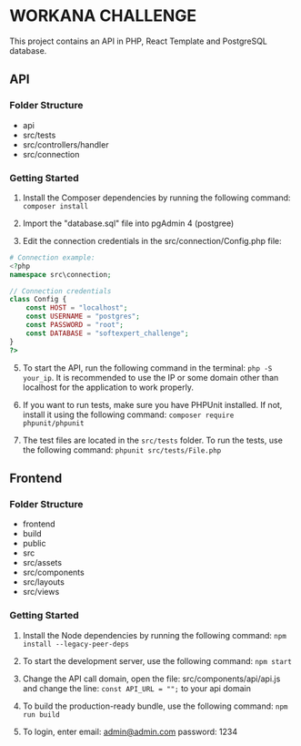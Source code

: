 # WORKANA CHALLENGE

This project contains an API in PHP, React Template and PostgreSQL database.

## API

### Folder Structure

- api
- src/tests
- src/controllers/handler
- src/connection

### Getting Started

1. Install the Composer dependencies by running the following command: `composer install`

2. Import the "database.sql" file into pgAdmin 4 (postgree)

3. Edit the connection credentials in the src/connection/Config.php file:
```php
# Connection example:
<?php
namespace src\connection;

// Connection credentials
class Config {
    const HOST = "localhost";
    const USERNAME = "postgres";
    const PASSWORD = "root";
    const DATABASE = "softexpert_challenge";
}
?>
```
5. To start the API, run the following command in the terminal: `php -S your_ip`. It is recommended to use the IP or some domain other than localhost for the application to work properly.

6. If you want to run tests, make sure you have PHPUnit installed. If not, install it using the following command: `composer require phpunit/phpunit`

7. The test files are located in the `src/tests` folder. To run the tests, use the following command: `phpunit src/tests/File.php`

## Frontend

### Folder Structure

- frontend
- build
- public
- src
- src/assets
- src/components
- src/layouts
- src/views

### Getting Started

1. Install the Node dependencies by running the following command: `npm install --legacy-peer-deps`

2. To start the development server, use the following command: `npm start`

3. Change the API call domain, open the file: src/components/api/api.js and change the line: `const API_URL = "";` to your api domain

4. To build the production-ready bundle, use the following command: `npm run build`

5. To login, enter email: admin@admin.com password: 1234


